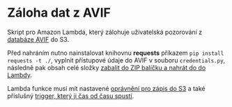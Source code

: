 # Záloha dat z AVIF
Skript pro Amazon Lambda, který zálohuje uživatelská pozorování z [databáze AVIF](http://www.birds.cz/avif/) do S3.

Před nahráním nutno nainstalovat knihovnu **requests** příkazem  `pip install requests -t ./`, vyplnit přístupové údaje do AVIF v souboru `credentials.py`, následně pak obsah celé složky [zabalit do ZIP balíčku a nahrát do do Lambdy](http://docs.aws.amazon.com/lambda/latest/dg/lambda-python-how-to-create-deployment-package.html).

Lambda funkce musí mít nastavené [oprávnění pro zápis do S3](http://docs.aws.amazon.com/lambda/latest/dg/with-s3-example-create-iam-role.html) a také příslušný [trigger, který ji čas od času spustí](http://docs.aws.amazon.com/lambda/latest/dg/with-scheduled-events.html).
